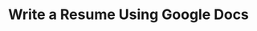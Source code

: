 ---
title: Write a Resume Using Google Docs
slides:
  - title: Write a Resume Using Google Docs
    content_markdown: '# Write a Resume Using Google Docs&nbsp;'
    background_color: '#fdffb0'
    background_image:
    background_size: cover
  - title: Resumes
    content_markdown: '## Resumes'
    background_color: '#fdffb0'
    background_image:
    background_size: cover
  - title: What is a resume?
    content_markdown: |-
      What is a resume?

      * A document meant to show your work experience.&nbsp;
      * Generally written using Google Drive or Microsoft Word.
      * Ideally 1&nbsp; page.
    background_color: '#fdffb0'
    background_image:
    background_size: cover
  - title: Resume Basics
    content_markdown: |-
      Resume Basics

      * Contact Information&nbsp;
      * Objective or Summary (Optional )&nbsp;
      * Education&nbsp;
      * Work Experience&nbsp;
      * Skills
      * Certifications
      * Honors,&nbsp;
      * Volunteer Work
      * Foreign Languages
    background_color: '#fdffb0'
    background_image:
    background_size: cover
  - title: Resume Basics
    content_markdown:
    background_color: '#fdffb0'
    background_image: /uploads/write-a-resume-using-google-docs/1.png
    background_size: cover
  - title: Required Sections
    content_markdown: >-
      Required Sections&nbsp;


      * **Contact Information:** Name, Address, Phone Number, Email, Website

      * **Education:** List most recent education first. Indicate majors/ areas
      of study and if degrees were completed.&nbsp;

      * **Work Experience**\: Ideally, list two most recent jobs. Three jobs can
      be listed if you need to fill space.

      * **Skills**\: Commonly listed include**&nbsp;**Microsoft Suite (Word,
      Excel, Powerpoint), Computer Programs, Social Media, Customer Service,
      Teamwork, Leadership, Bilingual
    background_color: '#fdffb0'
    background_image:
    background_size: cover
  - title:
    content_markdown:
    background_color: '#fdffb0'
    background_image:
    background_size: cover
  - title:
    content_markdown:
    background_color: '#fdffb0'
    background_image:
    background_size: cover
  - title:
    content_markdown:
    background_color: '#fdffb0'
    background_image:
    background_size: cover
  - title:
    content_markdown:
    background_color: '#fdffb0'
    background_image:
    background_size: cover
  - title:
    content_markdown:
    background_color: '#fdffb0'
    background_image:
    background_size: cover
  - title:
    content_markdown:
    background_color: '#fdffb0'
    background_image:
    background_size: cover
  - title:
    content_markdown:
    background_color: '#fdffb0'
    background_image:
    background_size: cover
  - title:
    content_markdown:
    background_color: '#fdffb0'
    background_image:
    background_size: cover
  - title:
    content_markdown:
    background_color: '#fdffb0'
    background_image:
    background_size: cover
  - title:
    content_markdown:
    background_color: '#fdffb0'
    background_image:
    background_size: cover
  - title:
    content_markdown:
    background_color: '#fdffb0'
    background_image:
    background_size: cover
  - title:
    content_markdown:
    background_color: '#fdffb0'
    background_image:
    background_size: cover
  - title:
    content_markdown:
    background_color: '#fdffb0'
    background_image:
    background_size: cover
  - title:
    content_markdown:
    background_color: '#fdffb0'
    background_image:
    background_size: cover
  - title:
    content_markdown:
    background_color: '#fdffb0'
    background_image:
    background_size: cover
  - title:
    content_markdown:
    background_color: '#fdffb0'
    background_image:
    background_size: cover
  - title:
    content_markdown:
    background_color: '#fdffb0'
    background_image:
    background_size: cover
  - title:
    content_markdown:
    background_color: '#fdffb0'
    background_image:
    background_size: cover
  - title:
    content_markdown:
    background_color: '#fdffb0'
    background_image:
    background_size: cover
  - title:
    content_markdown:
    background_color: '#fdffb0'
    background_image:
    background_size: cover
tags:
---